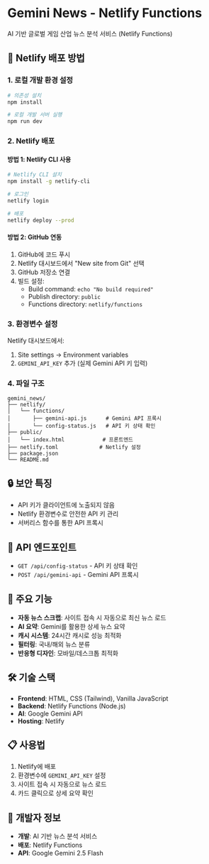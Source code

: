 # Gemini News - Netlify Functions

AI 기반 글로벌 게임 산업 뉴스 분석 서비스 (Netlify Functions)

## 🚀 Netlify 배포 방법

### 1. 로컬 개발 환경 설정
```bash
# 의존성 설치
npm install

# 로컬 개발 서버 실행
npm run dev
```

### 2. Netlify 배포

#### 방법 1: Netlify CLI 사용
```bash
# Netlify CLI 설치
npm install -g netlify-cli

# 로그인
netlify login

# 배포
netlify deploy --prod
```

#### 방법 2: GitHub 연동
1. GitHub에 코드 푸시
2. Netlify 대시보드에서 "New site from Git" 선택
3. GitHub 저장소 연결
4. 빌드 설정:
   - Build command: `echo "No build required"`
   - Publish directory: `public`
   - Functions directory: `netlify/functions`

### 3. 환경변수 설정
Netlify 대시보드에서:
1. Site settings → Environment variables
2. `GEMINI_API_KEY` 추가 (실제 Gemini API 키 입력)

### 4. 파일 구조
```
gemini_news/
├── netlify/
│   └── functions/
│       ├── gemini-api.js      # Gemini API 프록시
│       └── config-status.js   # API 키 상태 확인
├── public/
│   └── index.html            # 프론트엔드
├── netlify.toml             # Netlify 설정
├── package.json
└── README.md
```

## 🔒 보안 특징
- API 키가 클라이언트에 노출되지 않음
- Netlify 환경변수로 안전한 API 키 관리
- 서버리스 함수를 통한 API 프록시

## 📝 API 엔드포인트
- `GET /api/config-status` - API 키 상태 확인
- `POST /api/gemini-api` - Gemini API 프록시

## 🎯 주요 기능
- **자동 뉴스 스크랩**: 사이트 접속 시 자동으로 최신 뉴스 로드
- **AI 요약**: Gemini를 활용한 상세 뉴스 요약
- **캐시 시스템**: 24시간 캐시로 성능 최적화
- **필터링**: 국내/해외 뉴스 분류
- **반응형 디자인**: 모바일/데스크톱 최적화

## 🛠️ 기술 스택
- **Frontend**: HTML, CSS (Tailwind), Vanilla JavaScript
- **Backend**: Netlify Functions (Node.js)
- **AI**: Google Gemini API
- **Hosting**: Netlify

## 📋 사용법
1. Netlify에 배포
2. 환경변수에 `GEMINI_API_KEY` 설정
3. 사이트 접속 시 자동으로 뉴스 로드
4. 카드 클릭으로 상세 요약 확인

## 🔧 개발자 정보
- **개발**: AI 기반 뉴스 분석 서비스
- **배포**: Netlify Functions
- **API**: Google Gemini 2.5 Flash